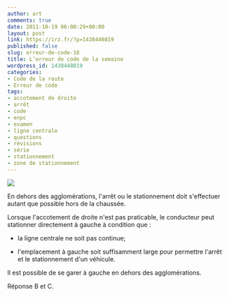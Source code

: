 ```yaml
---
author: art
comments: true
date: 2011-10-19 06:00:29+00:00
layout: post
link: https://irz.fr/?p=1438448019
published: false
slug: erreur-de-code-18
title: L’erreur de code de la semaine
wordpress_id: 1438448019
categories:
- Code de la route
- Erreur de code
tags:
- accotement de droite
- arrêt
- code
- enpc
- examen
- ligne centrale
- questions
- révisions
- série
- stationnement
- zone de stationnement
---
```


[![](https://static.irz.fr/2011/06/cerberus-2011-06-09-à-20.43.23.png)](https://static.irz.fr/2011/06/cerberus-2011-06-09-à-20.43.23.png)

En dehors des agglomérations, l'arrêt ou le stationnement doit s'effectuer autant que possible hors de la chaussée.

Lorsque l'accotement de droite n'est pas praticable, le conducteur peut stationner directement à gauche à condition que :



	
  * la ligne centrale ne soit pas continue;

	
  * l'emplacement à gauche soit suffisamment large pour permettre l'arrêt et le stationnement d'un véhicule.


Il est possible de se garer à gauche en dehors des agglomérations.

Réponse B et C.


